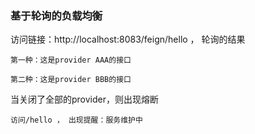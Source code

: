 ### 基于轮询的负载均衡

访问链接：http://localhost:8083/feign/hello ， 轮询的结果

    第一种：这是provider AAA的接口

    第二种：这是provider BBB的接口

当关闭了全部的provider，则出现熔断

    访问/hello ， 出现提醒：服务维护中

